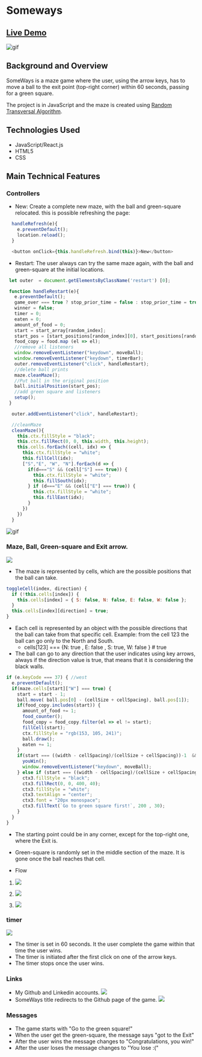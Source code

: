 # Someways

## [Live Demo](https://nmenares.github.io/js_someways/)
![gif](images/demo.gif)

## Background and Overview
SomeWays is a maze game where the user, using the arrow keys, has to move a ball to the exit point (top-right corner) within 60 seconds, passing for a green square.

The project is in JavaScript and the maze is created using [Random Transversal Algorithm](https://bl.ocks.org/mbostock/70a28267db0354261476).

## Technologies Used
* JavaScript/React.js
* HTML5
* CSS

## Main Technical Features

### Controllers
* New: Create a complete new maze, with the ball and green-square relocated. this is possible refreshing the page:
```js
  handleRefresh(e){
    e.preventDefault();
    location.reload();
  }

  <button onClick={this.handleRefresh.bind(this)}>New</button>
```
* Restart: The user always can try the same maze again, with the ball and green-square at the initial locations.

```js
 let outer  = document.getElementsByClassName('restart') [0];

 function handleRestart(e){
   e.preventDefault();
   game_over === true ? stop_prior_time = false : stop_prior_time = true;
   winner = false;
   timer = 0;
   eaten = 0;
   amount_of_food = 0;
   start = start_array[random_index];
   start_pos = [start_positions[random_index][0], start_positions[random_index][1]];
   food_copy = food.map (el => el);
   //remove all listeners
   window.removeEventListener("keydown", moveBall);
   window.removeEventListener("keydown", timerBar);
   outer.removeEventListener("click", handleRestart);
   //delete ball prints
   maze.cleanMaze();
   //Put ball in the original position
   ball.initialPosition(start_pos);
   //add green square and listeners
   setup();
 }

  outer.addEventListener("click", handleRestart);
```
```js
  //cleanMaze
  cleanMaze(){
    this.ctx.fillStyle = "black";
    this.ctx.fillRect(0, 0, this.width, this.height);
    this.cells.forEach((cell, idx) => {
      this.ctx.fillStyle = "white";
      this.fillCell(idx);
      ["S","E", "W", "N"].forEach(d => {
        if(d==="S" && (cell["S"] === true)) {
          this.ctx.fillStyle = "white";
          this.fillSouth(idx);
        } if (d==="E" && (cell["E"] === true)) {
          this.ctx.fillStyle = "white";
          this.fillEast(idx);
        }
      })
    })
  }
```

![gif](images/restart.gif)

### Maze, Ball, Green-square and Exit arrow.
![](images/mazepicture.png)
* The maze is represented by cells, which are the possible positions that the ball can take.
```js
toggleCell(index, direction) {
  if (!this.cells[index]) {
    this.cells[index] = { S: false, N: false, E: false, W: false };
  }
  this.cells[index][direction] = true;
}
```
* Each cell is represented by an object with the possible directions that the ball can take from that specific cell. Example: from the cell 123 the ball can go only to the North and South.
  * cells[123] === {N: true , E: false , S: true, W: false } # true
* The ball can go to any direction that the user indicates using key arrows, always if the direction value is true, that means that it is considering the black walls.
```js
if (e.keyCode === 37) { //west
  e.preventDefault();
  if(maze.cells[start]["W"] === true) {
    start = start - 1;
    ball.move( ball.pos[0] - (cellSize + cellSpacing), ball.pos[1]);
    if(food_copy.includes(start)) {
      amount_of_food += 1;
      food_counter();
      food_copy = food_copy.filter(el => el != start);
      fillCell(start);
      ctx.fillStyle = "rgb(153, 105, 241)";
      ball.draw();
      eaten += 1;
    }
    if(start === ((width - cellSpacing)/(cellSize + cellSpacing))-1  && eaten === 1){
      youWin();
      window.removeEventListener("keydown", moveBall);
    } else if (start === ((width - cellSpacing)/(cellSize + cellSpacing))-1){
      ctx3.fillStyle = "black";
      ctx3.fillRect(0, 0, 400, 40);
      ctx3.fillStyle = "white";
      ctx3.textAlign = "center";
      ctx3.font = "20px monospace";
      ctx3.fillText(`Go to green square first!`, 200 , 30);
    }
  }
}
```
* The starting point could be in any corner, except for the top-right one, where the Exit is.
* Green-square is randomly set in the middle section of the maze. It is gone once the ball reaches that cell.

* Flow
 1. ![](images/ballpicture.png)

 2. ![](images/green-squarepicture.png)

 3. ![](images/exitpicture.png)



### timer

![](images/timerpicture.png)

* The timer is set in 60 seconds. It the user complete the game within that time the user wins.
* The timer is initiated after the first click on one of the arrow keys.
* The timer stops once the user wins.

### Links

* My Github and Linkedin accounts.
![](images/link1.png)
* SomeWays title redirects to the Github page of the game.
![](images/link2.png)

### Messages
* The game starts with "Go to the green square!"
* When the user get the green-square, the message says "got to the Exit"
* After the user wins the message changes to "Congratulations, you win!"
* After the user loses the message changes to "You lose :("
